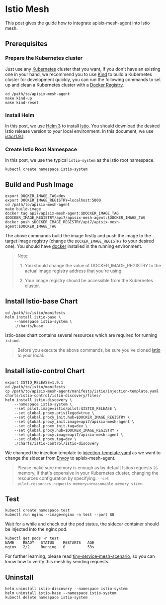 Istio Mesh
==========

This post gives the guide how to integrate apisix-mesh-agent into Istio mesh.

Prerequisites
-------------

### Prepare the Kubernetes cluster

Just use any [Kubernetes](https://kubernetes.io/) cluster that you want, if you don't have an existing one in your hand, we recommend you to use [Kind](https://kind.sigs.k8s.io/) to build a Kubernetes cluster for development quickly, you can run the following commands to set up and clean a Kubernetes cluster with a [Docker Registry](https://docs.docker.com/registry/#:~:text=The%20Registry%20is%20a%20stateless,under%20the%20permissive%20Apache%20license.).

```shell
cd /path/to/apisix-mesh-agent
make kind-up
make kind-reset
```

### Install Helm

In this post, we use [Helm 3](https://helm.io) to install [Istio](https://istio.io). You should download the desired Istio release version to your local environment. In this document, we use [istio/1.9.1](https://github.com/istio/istio/releases/tag/1.9.1).

### Create Istio Root Namespace

In this post, we use the typical `istio-system` as the istio root namespace.

```shell
kubectl create namespace istio-system
```

Build and Push Image
--------------------

```shell
export DOCKER_IMAGE_TAG=dev
export DOCKER_IMAGE_REGISTRY=localhost:5000
cd /path/to/apisix-mesh-agent
make build-image
docker tag api7/apisix-mesh-agent:$DOCKER_IMAGE_TAG $DOCKER_IMAGE_REGISTRY/api7/apisix-mesh-agent:$DOCKER_IMAGE_TAG
docker push $DOCKER_IMAGE_REGISTRY/api7/apisix-mesh-agent:$DOCKER_IMAGE_TAG
```

The above commands build the image firstly and push the image to the target image registry (change the `DOCKER_IMAGE_REGISTRY` to your desired one). You should have [docker](https://www.docker.com/) installed in the running environment.

> Note:
>
> 1. You should change the value of DOCKER_IMAGE_REGISTRY to the actual image registry address that you're using.
>
> 2. Your image registry should be accessible from the Kubernetes cluster.

Install Istio-base Chart
-------------------------

```shell
cd /path/to/istio/manifests
helm install istio-base \
	--namespace istio-system \
	./charts/base
```

istio-base chart contains several resources which are required for running `istiod`.

> Before you execute the above commands, be sure you've cloned [istio](https://istio.io/) to your local.

Install istio-control Chart
----------------------------

```shell
export ISTIO_RELEASE=1.9.1
cd /path/to/istio/manifests
cp /path/to/apisix-mesh-agent/manifests/istio/injection-template.yaml charts/istio-control/istio-discovery/files/
helm install istio-discovery \
	--namespace istio-system \
	--set pilot.image=istio/pilot:$ISTIO_RELEASE \
	--set global.proxy.privileged=true \
	--set global.proxy_init.hub=$DOCKER_IMAGE_REGISTRY \
	--set global.proxy_init.image=api7/apisix-mesh-agent \
	--set global.proxy_init.tag=dev \
	--set global.proxy.hub=$DOCKER_IMAGE_REGISTRY \
	--set global.proxy.image=api7/apisix-mesh-agent \
	--set global.proxy.tag=dev \
	./charts/istio-control/istio-discovery
```

We changed the injection template to [injection-template.yaml](../manifests/istio/injection-template.yaml) as we want to change the sidecar from [Envoy](https://www.envoyproxy.io/) to apisix-mesh-agent.

> Please make sure memory is enough as by default Istios requests `2G` memory, if that's expensive in your Kubernetes cluster, changing the resources configuration by specifying: `--set pilot.resources.requests.memory=<reasonable memory size>`.

Test
----

```shell
kubectl create namespace test
kubectl run nginx --image=nginx -n test --port 80
```

Wait for a while and check out the pod status, the sidecar container should be injected into the nginx pod.

```shell
kubectl get pods -n test
NAME    READY   STATUS    RESTARTS   AGE
nginx   2/2     Running   0          53s
```

For further learning, please read [tiny-service-mesh-scenario](./examples/tiny-service-mesh-scnario.md), so you can know how to verify this mesh by sending requests.

Uninstall
---------

```shell
helm uninstall istio-discovery --namespace istio-system
helm uninstall istio-base --namespace istio-system
kubectl delete namespace istio-system
```
